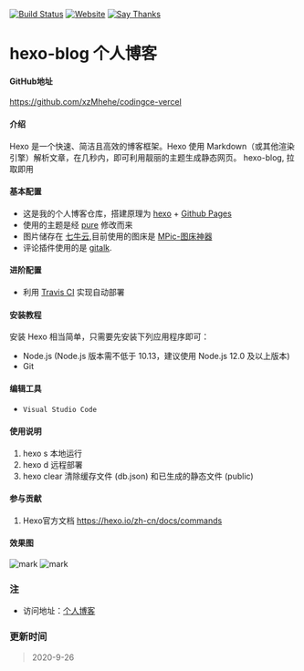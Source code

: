 [![Build Status](https://travis-ci.org/dmego/dmego.github.io.svg?branch=hexo)](https://travis-ci.org/dmego/dmego.github.io)
[![Website](https://img.shields.io/website-up-down-green-red/http/dmego.me.svg)](https://i.codingce.com.cn/)
[![Say Thanks](https://img.shields.io/badge/Say-Thanks!-1EAEDB.svg)](https://i.codingce.com.cn/)


# hexo-blog 个人博客

#### GitHub地址
https://github.com/xzMhehe/codingce-vercel

#### 介绍
Hexo 是一个快速、简洁且高效的博客框架。Hexo 使用 Markdown（或其他渲染引擎）解析文章，在几秒内，即可利用靓丽的主题生成静态网页。
hexo-blog, 拉取即用

#### 基本配置

- 这是我的个人博客仓库，搭建原理为 [hexo](https://hexo.io/zh-cn/) + [Github Pages](https://pages.github.com/)
- 使用的主题是经 [pure](https://github.com/cofess/hexo-theme-pure) 修改而来
- 图片储存在 [七牛云](https://www.qiniu.com/),目前使用的图床是 [MPic-图床神器](http://mpic.lzhaofu.cn/)
- 评论插件使用的是 [gitalk](https://gitalk.github.io/).

#### 进阶配置

- 利用 [Travis CI](https://travis-ci.org/) 实现自动部署

#### 安装教程

安装 Hexo 相当简单，只需要先安装下列应用程序即可：
- Node.js (Node.js 版本需不低于 10.13，建议使用 Node.js 12.0 及以上版本)
- Git

#### 编辑工具

- `Visual Studio Code`

#### 使用说明

1.  hexo s 本地运行
2.  hexo d 远程部署
3.  hexo clear 清除缓存文件 (db.json) 和已生成的静态文件 (public)

#### 参与贡献

1.  Hexo官方文档 https://hexo.io/zh-cn/docs/commands

#### 效果图
![mark](http://image.codingce.com.cn/blog/20200926/104806961.png)
![mark](http://image.codingce.com.cn/blog/20200926/104829089.png)

### 注

- 访问地址：[个人博客](https://i.codingce.com.cn/)

### 更新时间

>2020-9-26


